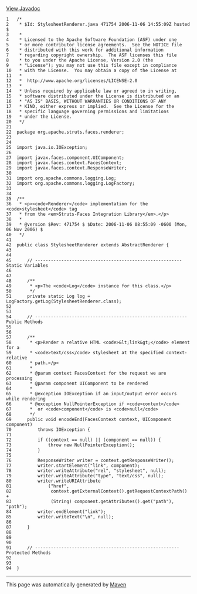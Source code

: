 [View Javadoc](../../../../../../apidocs/org/apache/struts/faces/renderer/StylesheetRenderer.html.md)


    1   /*
    2    * $Id: StylesheetRenderer.java 471754 2006-11-06 14:55:09Z husted $
    3    *
    4    * Licensed to the Apache Software Foundation (ASF) under one
    5    * or more contributor license agreements.  See the NOTICE file
    6    * distributed with this work for additional information
    7    * regarding copyright ownership.  The ASF licenses this file
    8    * to you under the Apache License, Version 2.0 (the
    9    * "License"); you may not use this file except in compliance
    10   * with the License.  You may obtain a copy of the License at
    11   *
    12   *  http://www.apache.org/licenses/LICENSE-2.0
    13   *
    14   * Unless required by applicable law or agreed to in writing,
    15   * software distributed under the License is distributed on an
    16   * "AS IS" BASIS, WITHOUT WARRANTIES OR CONDITIONS OF ANY
    17   * KIND, either express or implied.  See the License for the
    18   * specific language governing permissions and limitations
    19   * under the License.
    20   */
    21  
    22  package org.apache.struts.faces.renderer;
    23  
    24  
    25  import java.io.IOException;
    26  
    27  import javax.faces.component.UIComponent;
    28  import javax.faces.context.FacesContext;
    29  import javax.faces.context.ResponseWriter;
    30  
    31  import org.apache.commons.logging.Log;
    32  import org.apache.commons.logging.LogFactory;
    33  
    34  
    35  /**
    36   * <p><code>Renderer</code> implementation for the <code>stylesheet</code> tag
    37   * from the <em>Struts-Faces Integration Library</em>.</p>
    38   *
    39   * @version $Rev: 471754 $ $Date: 2006-11-06 08:55:09 -0600 (Mon, 06 Nov 2006) $
    40   */
    41  
    42  public class StylesheetRenderer extends AbstractRenderer {
    43  
    44  
    45      // -------------------------------------------------------- Static Variables
    46  
    47  
    48      /**
    49       * <p>The <code>Log</code> instance for this class.</p>
    50       */
    51      private static Log log = LogFactory.getLog(StylesheetRenderer.class);
    52  
    53  
    54      // ---------------------------------------------------------- Public Methods
    55  
    56  
    57      /**
    58       * <p>Render a relative HTML <code>&lt;link&gt;</code> element for a
    59       * <code>text/css</code> stylesheet at the specified context-relative
    60       * path.</p>
    61       *
    62       * @param context FacesContext for the request we are processing
    63       * @param component UIComponent to be rendered
    64       *
    65       * @exception IOException if an input/output error occurs while rendering
    66       * @exception NullPointerException if <code>context</code>
    67       *  or <code>component</code> is <code>null</code>
    68       */
    69      public void encodeEnd(FacesContext context, UIComponent component)
    70          throws IOException {
    71  
    72          if ((context == null) || (component == null)) {
    73              throw new NullPointerException();
    74          }
    75  
    76          ResponseWriter writer = context.getResponseWriter();
    77          writer.startElement("link", component);
    78          writer.writeAttribute("rel", "stylesheet", null);
    79          writer.writeAttribute("type", "text/css", null);
    80          writer.writeURIAttribute
    81              ("href",
    82               context.getExternalContext().getRequestContextPath() +
    83               (String) component.getAttributes().get("path"), "path");
    84          writer.endElement("link");
    85          writer.writeText("\n", null);
    86  
    87      }
    88  
    89  
    90  
    91      // ------------------------------------------------------- Protected Methods
    92  
    93  
    94  }

------------------------------------------------------------------------

This page was automatically generated by [Maven](http://maven.apache.org/)
